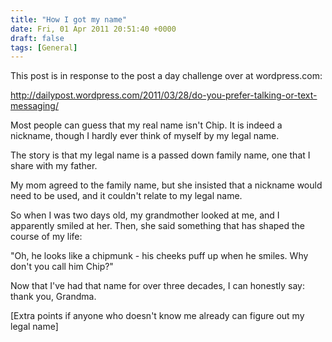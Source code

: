 ```yaml
---
title: "How I got my name"
date: Fri, 01 Apr 2011 20:51:40 +0000
draft: false
tags: [General]
---
```


This post is in response to the post a day challenge over at wordpress.com:

http://dailypost.wordpress.com/2011/03/28/do-you-prefer-talking-or-text-messaging/

Most people can guess that my real name isn't Chip. It is indeed a nickname, though I hardly ever think of myself by my legal name.

The story is that my legal name is a passed down family name, one that I share with my father.

My mom agreed to the family name, but she insisted that a nickname would need to be used, and it couldn't relate to my legal name.

So when I was two days old, my grandmother looked at me, and I apparently smiled at her. Then, she said something that has shaped the course of my life:

"Oh, he looks like a chipmunk - his cheeks puff up when he smiles. Why don't you call him Chip?"

Now that I've had that name for over three decades, I can honestly say: thank you, Grandma.

[Extra points if anyone who doesn't know me already can figure out my legal name]
